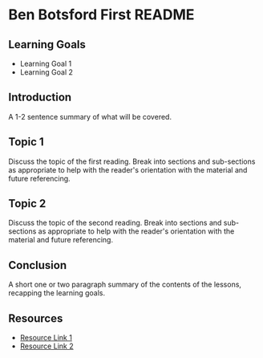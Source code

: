 # Ben Botsford First README

## Learning Goals

- Learning Goal 1
- Learning Goal 2

## Introduction

A 1-2 sentence summary of what will be covered.

## Topic 1

Discuss the topic of the first reading. Break into sections and sub-sections as
appropriate to help with the reader's orientation with the material and future
referencing.

## Topic 2

Discuss the topic of the second reading. Break into sections and sub-sections as
appropriate to help with the reader's orientation with the material and future
referencing.

## Conclusion

A short one or two paragraph summary of the contents of the lessons, recapping
the learning goals.

## Resources

- [Resource Link 1](example.com)
- [Resource Link 2](example.com)